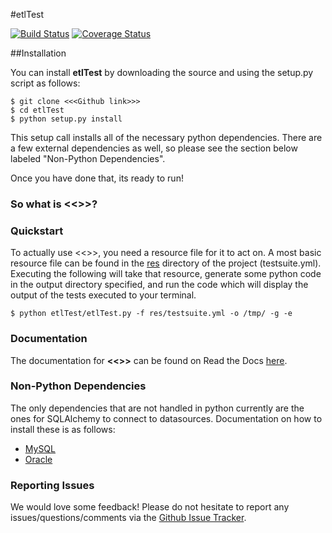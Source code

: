 #etlTest

[![Build Status](https://travis-ci.org/dbaAlex/etlTest.png?branch=develop)](https://travis-ci.org/dbaAlex/etlTest) [![Coverage Status](https://coveralls.io/repos/dbaAlex/etlTest/badge.png?branch=develop)](https://coveralls.io/r/dbaAlex/etlTest?branch=develop)

##Installation

You can install **etlTest** by downloading the source and using the setup.py script as follows:

    $ git clone <<<Github link>>>
    $ cd etlTest
    $ python setup.py install

This setup call installs all of the necessary python dependencies. There are a few external dependencies as well, so please see the section below labeled "Non-Python Dependencies".

Once you have done that, its ready to run!

### So what is <<<etlTest>>>?


### Quickstart

To actually use <<<etlTest>>>, you need a resource file for it to act on. A most basic resource file can be found in the [res](https://github.com/dbaAlex/etlTest/tree/develop/res) directory of the project (testsuite.yml). Executing the following will take that resource, generate some python code in the output directory specified, and run the code which will display the output of the tests executed to your terminal.

    $ python etlTest/etlTest.py -f res/testsuite.yml -o /tmp/ -g -e

### Documentation

The documentation for **<<<etlTest>>>** can be found on Read the Docs [here](https://etlTest.readthedocs.org/en/latest/).

### Non-Python Dependencies

The only dependencies that are not handled in python currently are the ones for SQLAlchemy to connect to datasources. Documentation on how to install these is as follows:

* [MySQL](https://github.com/dbaAlex/etlTest/blob/develop/docs/mysql_deps.md)
* [Oracle](https://github.com/dbaAlex/etlTest/blob/develop/docs/oracle_deps.md)

### Reporting Issues

We would love some feedback! Please do not hesitate to report any issues/questions/comments via the [Github Issue Tracker](https://github.com/dbaAlex/etlTest/issues).
